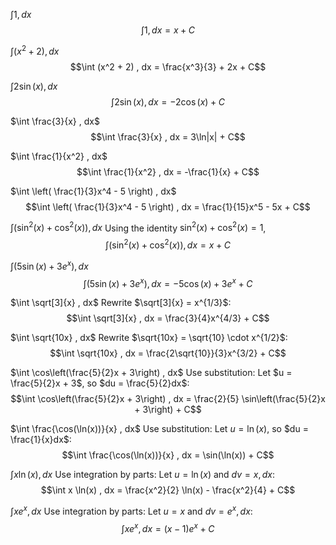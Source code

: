 $\int 1 , dx$
$$\int 1 , dx = x + C$$

$\int (x^2 + 2) , dx$
$$\int (x^2 + 2) , dx = \frac{x^3}{3} + 2x + C$$

$\int 2\sin(x) , dx$
$$\int 2\sin(x) , dx = -2\cos(x) + C$$

$\int \frac{3}{x} , dx$
$$\int \frac{3}{x} , dx = 3\ln|x| + C$$

$\int \frac{1}{x^2} , dx$
$$\int \frac{1}{x^2} , dx = -\frac{1}{x} + C$$

$\int \left( \frac{1}{3}x^4 - 5 \right) , dx$
$$\int \left( \frac{1}{3}x^4 - 5 \right) , dx = \frac{1}{15}x^5 - 5x + C$$

$\int (\sin^2(x) + \cos^2(x)) , dx$
Using the identity $\sin^2(x) + \cos^2(x) = 1$,
$$\int (\sin^2(x) + \cos^2(x)) , dx = x + C$$

$\int (5\sin(x) + 3e^x) , dx$
$$\int (5\sin(x) + 3e^x) , dx = -5\cos(x) + 3e^x + C$$

$\int \sqrt[3]{x} , dx$
Rewrite $\sqrt[3]{x} = x^{1/3}$:
$$\int \sqrt[3]{x} , dx = \frac{3}{4}x^{4/3} + C$$

$\int \sqrt{10x} , dx$
Rewrite $\sqrt{10x} = \sqrt{10} \cdot x^{1/2}$:
$$\int \sqrt{10x} , dx = \frac{2\sqrt{10}}{3}x^{3/2} + C$$

$\int \cos\left(\frac{5}{2}x + 3\right) , dx$
Use substitution: Let $u = \frac{5}{2}x + 3$, so $du = \frac{5}{2}dx$:
$$\int \cos\left(\frac{5}{2}x + 3\right) , dx = \frac{2}{5} \sin\left(\frac{5}{2}x + 3\right) + C$$

$\int \frac{\cos(\ln(x))}{x} , dx$
Use substitution: Let $u = \ln(x)$, so $du = \frac{1}{x}dx$:
$$\int \frac{\cos(\ln(x))}{x} , dx = \sin(\ln(x)) + C$$

$\int x \ln(x) , dx$
Use integration by parts: Let $u = \ln(x)$ and $dv = x , dx$:
$$\int x \ln(x) , dx = \frac{x^2}{2} \ln(x) - \frac{x^2}{4} + C$$

$\int x e^x , dx$
Use integration by parts: Let $u = x$ and $dv = e^x , dx$:
$$\int x e^x , dx = (x - 1)e^x + C$$